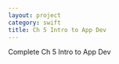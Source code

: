 ```yaml
---
layout: project
category: swift
title: Ch 5 Intro to App Dev
---
```


Complete Ch 5 Intro to App Dev
